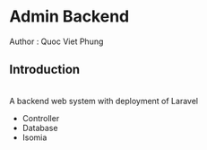 Admin Backend 
===================================================
Author : Quoc Viet Phung

## Introduction
<br/>
A backend web system with deployment of Laravel


- Controller 
- Database 
- Isomia


